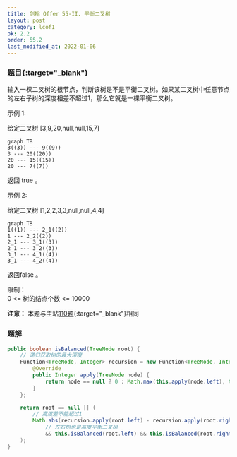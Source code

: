```yaml
---
title: 剑指 Offer 55-II. 平衡二叉树
layout: post
category: lcof1
pk: 2.2
order: 55.2
last_modified_at: 2022-01-06
---
```


### [题目](https://leetcode-cn.com/problems/ping-heng-er-cha-shu-lcof/){:target="_blank"}

输入一棵二叉树的根节点，判断该树是不是平衡二叉树。如果某二叉树中任意节点的左右子树的深度相差不超过1，那么它就是一棵平衡二叉树。

示例 1:

给定二叉树 [3,9,20,null,null,15,7]

```mermaid
graph TB
3((3)) --- 9((9))
3 --- 20((20))
20 --- 15((15))
20 --- 7((7))
```

返回 true 。

示例 2:

给定二叉树 [1,2,2,3,3,null,null,4,4]

```mermaid
graph TB
1((1)) --- 2_1((2))
1 --- 2_2((2))
2_1 --- 3_1((3))
2_1 --- 3_2((3))
3_1 --- 4_1((4))
3_1 --- 4_2((4))
```

返回false 。



限制：  
0 <= 树的结点个数 <= 10000

**注意：** 本题与主站[110题](https://leetcode-cn.com/problems/balanced-binary-tree/){:target="_blank"}相同

### 题解

```java
public boolean isBalanced(TreeNode root) {
    // 递归获取树的最大深度
    Function<TreeNode, Integer> recursion = new Function<TreeNode, Integer>() {
        @Override
        public Integer apply(TreeNode node) {
            return node == null ? 0 : Math.max(this.apply(node.left), this.apply(node.right)) + 1;
        }
    };

    return root == null || (
        // 高度差不能超过1
        Math.abs(recursion.apply(root.left) - recursion.apply(root.right)) <= 1
            // 左右树也是高度平衡二叉树
            && this.isBalanced(root.left) && this.isBalanced(root.right)
    );
}
```
